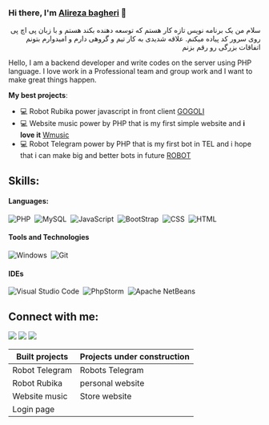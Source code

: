 
### Hi there, I'm [Alireza bagheri](https://alirezazerila.ir/) 👋

<p style='direction:rtl'>
سلام من یک برنامه نویس تازه کار هستم که توسعه دهنده بکند هستم و با زبان پی اچ پی روی سرور کد پیاده میکنم. علاقه شدیدی به کار تیم و گروهی دارم و امیدوارم بتونم اتفاقات بزرگی رو رقم بزنم
</p>
<p style='direction:ltr'>
Hello, I am a backend developer and write codes on the server using PHP language. I love work in a Professional team and group work and I want to make great things happen.
</p>


**My best projects**:
- 💻 Robot Rubika power javascript in front client [GOGOLI](https://github.com/AlirezaBagheri05/ROBOT-Rubika)
- 💻 Website music power by PHP that is my first simple website and **i love it** [Wmusic](https://github.com/AlirezaBagheri05/music-site)
- 💻 Robot Telegram power by PHP that is my first bot in TEL and i hope that i can make big and better bots in future [ROBOT](https://github.com/AlirezaBagheri05/Robot-telegram-test)


## Skills:

#### Languages:

![PHP](https://img.shields.io/badge/PHP-e67418?style=for-the-badge&logo=php&logoColor=white)&nbsp;
![MySQL](https://img.shields.io/badge/MySQL-008cdd?style=for-the-badge&logo=mysql&logoColor=white)&nbsp;
![JavaScript](https://img.shields.io/badge/JavaScript-e61866?style=for-the-badge&logo=javascript&logoColor=white)&nbsp;
![BootStrap](https://img.shields.io/badge/BootStrap-09dca3?style=for-the-badge&logo=bootstrap&logoColor=white)&nbsp;
![CSS](https://img.shields.io/badge/CSS-df1500?style=for-the-badge&logo=css&logoColor=white)&nbsp;
![HTML](https://img.shields.io/badge/HTML-00df15?style=for-the-badge&logo=html&logoColor=white)

#### Tools and Technologies

![Windows](https://img.shields.io/badge/Windows-2b3335?style=for-the-badge&logo=windows&logoColor=white)&nbsp;
![Git](https://img.shields.io/badge/GIT-E44C30?style=for-the-badge&logo=git&logoColor=white)&nbsp;


#### IDEs

![Visual Studio Code](https://img.shields.io/badge/Visual%20Studio%20Code-00cba7.svg?style=for-the-badge&logo=visual-studio-code&logoColor=white)&nbsp;
![PhpStorm](https://img.shields.io/badge/PhpStorm-FE7A16.svg?style=for-the-badge&logo=PhpStorm&logoColor=white)&nbsp;
![Apache NetBeans](https://img.shields.io/badge/Apache%20NetBeans-cb0077.svg?style=for-the-badge&logo=Apache-NetBeans&logoColor=white)&nbsp;


## Connect with me:

<p align = "center">

[<img src ="https://img.shields.io/badge/website-%23.svg?&style=for-the-badge&logo=www&logoColor=white%22&color=black">](https://alirezazerila.ir/)
[<img src="https://img.shields.io/badge/Telegram-%2312100E.svg?&style=for-the-badge&logo=telegram&logoColor=white&color=black" />](https://t.me/alirezabagheri05)
[<img src="https://img.shields.io/badge/instagram-%2312100E.svg?&style=for-the-badge&logo=instagram&logoColor=white&color=black" />](https://www.instagram.com/alirezabagheri05)
</p>

| Built projects  | Projects under construction |
| ------------- | ------------- |
| Robot Telegram  | Robots Telegram  |
| Robot Rubika  | personal website  |
| Website music  | Store website  |
| Login page  |   |

<!-- 
----
[<img src="https://github-profile-trophy.vercel.app/?username=durgeshsamariya&row=2&column=3" />](https://github.com/ryo-ma/github-profile-trophy)
[<img src="https://github-readme-stats.vercel.app/api?username=durgeshsamariya&theme=algolia&count_private=true&include_all_commits=true&show_icons=true" />](https://github.com/anuraghazra/github-readme-stats)
[![GitHub Streak](https://github-readme-streak-stats.herokuapp.com/?user=durgeshsamariya&theme=dark)](https://github.com/DenverCoder1/github-readme-streak-stats)
[![Durgesh's Top Langs](https://github-readme-stats.vercel.app/api/top-langs/?username=themlphdstudent&theme=algolia&hide=Jupyter&layout=compact&show_icons=true)](https://github.com/anuraghazra/github-readme-stats)
 -->






<!--
**AlirezaBagheri05/AlirezaBagheri05** is a ✨ _special_ ✨ repository because its `README.md` (this file) appears on your GitHub profile.

Here are some ideas to get you started:

- 🔭 I’m currently working on ...
- 🌱 I’m currently learning ...
- 👯 I’m looking to collaborate on ...
- 🤔 I’m looking for help with ...
- 💬 Ask me about ...
- 📫 How to reach me: ...
- 😄 Pronouns: ...
- ⚡ Fun fact: ...
-->
